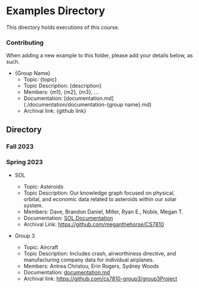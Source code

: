 # Examples Directory
This directory holds executions of this course.

### Contributing
When adding a new example to this folder, please add your details below, as such.

* {Group Name}
  - Topic: {topic}
  - Topic Description: {description}
  - Members: {m1}, {m2}, {m3}, ...
  - Documentation: [documentation.md](./documentation/documentation-{group name}.md)
  - Archival link: {github link}

## Directory

### Fall 2023

### Spring 2023

* SOL
  - Topic: Asteroids
  - Topic Description: Our knowledge graph focused on physical, orbital, and economic data related to asteroids within our solar system.
  - Members: Dave, Brandon Daniel, Miller, Ryan E., Noble, Megan T.
  - Documentation: [SOL Documentation](./documentation/documentation-SOL.md)
  - Archival Link: https://github.com/meganthehorse/CS7810

* Group 3
  - Topic: Aircraft
  - Topic Description: Includes crash, airworthiness directive, and manufacturing company data for individual airplanes.
  - Members: Antrea Christou, Erin Rogers, Sydney Woods
  - Documentation: [documentation.md](./documentation/documentation-Group3.md)
  - Archival link: https://github.com/cs7810-group3/group3Project
